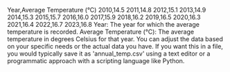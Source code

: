 Year,Average Temperature (°C)
2010,14.5
2011,14.8
2012,15.1
2013,14.9
2014,15.3
2015,15.7
2016,16.0
2017,15.9
2018,16.2
2019,16.5
2020,16.3
2021,16.4
2022,16.7
2023,16.8
Year: The year for which the average temperature is recorded.
Average Temperature (°C): The average temperature in degrees Celsius for that year.
You can adjust the data based on your specific needs or the actual data you have. If you want this in a file, you would typically save it as 'annual_temp.csv' using a text editor or a programmatic approach with a scripting language like Python.
